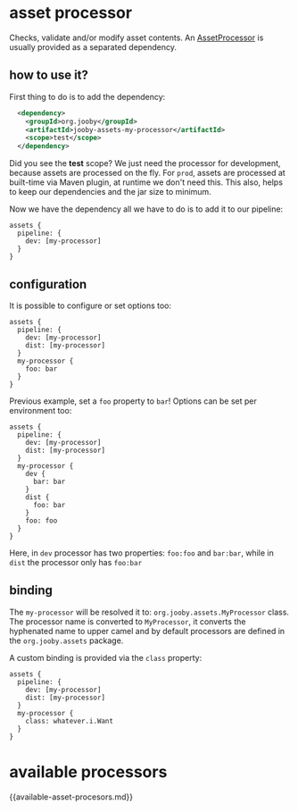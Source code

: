 # asset processor

Checks, validate and/or modify asset contents. An [AssetProcessor]({{defdocs}}/assets/AssetProcessor.html) is usually provided as a separated dependency.

## how to use it?

First thing to do is to add the dependency:

```xml
  <dependency>
    <groupId>org.jooby</groupId>
    <artifactId>jooby-assets-my-processor</artifactId>
    <scope>test</scope>
  </dependency>
```

Did you see the **test** scope? We just need the processor for development, because assets are processed on the fly. For ```prod```, assets are processed at built-time via Maven plugin, at runtime we don't need this. This also, helps to keep our dependencies and the jar size to minimum.

Now we have the dependency all we have to do is to add it to our pipeline:

```text
assets {
  pipeline: {
    dev: [my-processor]
  }
}
```

## configuration

It is possible to configure or set options too:

```text
assets {
  pipeline: {
    dev: [my-processor]
    dist: [my-processor]
  }
  my-processor {
    foo: bar
  }
}
```

Previous example, set a ```foo``` property to ```bar```! Options can be set per environment too:

```text
assets {
  pipeline: {
    dev: [my-processor]
    dist: [my-processor]
  }
  my-processor {
    dev {
      bar: bar
    }
    dist {
      foo: bar
    }
    foo: foo
  }
}
```

Here, in ```dev``` processor has two properties: ```foo:foo``` and ```bar:bar```, while in ```dist``` the processor only has ```foo:bar```

## binding

The ```my-processor``` will be resolved it to: ```org.jooby.assets.MyProcessor``` class. The processor name is converted to ```MyProcessor```, it converts the hyphenated name to upper camel and by default processors are defined in the ```org.jooby.assets``` package.

A custom binding is provided via the ```class``` property:

```text
assets {
  pipeline: {
    dev: [my-processor]
    dist: [my-processor]
  }
  my-processor {
    class: whatever.i.Want
  }
}
```

# available processors

{{available-asset-procesors.md}}
